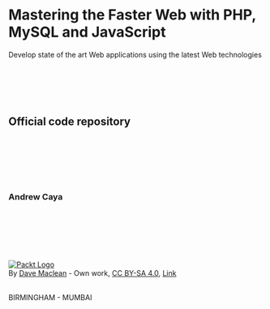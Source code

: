 <h1>Mastering the Faster Web with PHP, MySQL and JavaScript</h1>
<p>Develop state of the art Web applications using the latest Web technologies</p>
<p><br><br><br><br></p>
<h2>Official code repository</h2>
<p><br><br><br><br><br></p>
<h3>Andrew Caya</h3>
<p><br><br><br><br><br></p>
<p><a href="https://commons.wikimedia.org/wiki/File:Packt_Logo.png#/media/File:Packt_Logo.png"><img src="https://upload.wikimedia.org/wikipedia/commons/b/bc/Packt_Logo.png" alt="Packt Logo"></a><br>By <a href="//commons.wikimedia.org/w/index.php?title=User:Dalston.nazareth&amp;action=edit&amp;redlink=1" class="new" title="User:Dalston.nazareth (page does not exist)">Dave Maclean</a> - <span class="int-own-work" lang="en">Own work</span>, <a href="https://creativecommons.org/licenses/by-sa/4.0" title="Creative Commons Attribution-Share Alike 4.0">CC BY-SA 4.0</a>, <a href="https://commons.wikimedia.org/w/index.php?curid=63328928">Link</a></p>
<br>
BIRMINGHAM - MUMBAI


